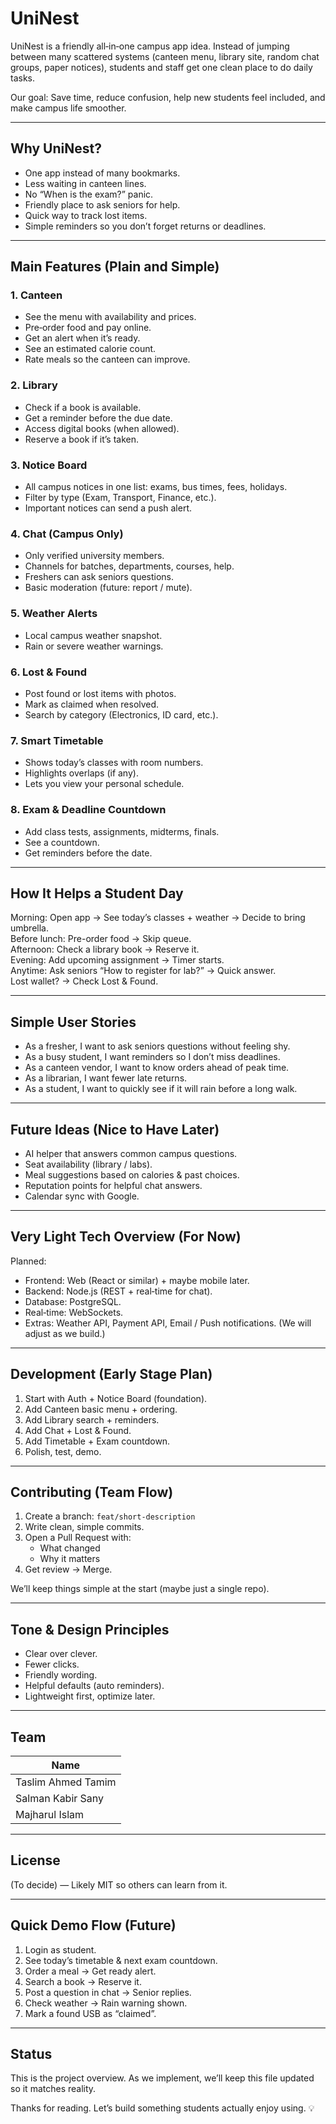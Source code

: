 # UniNest

UniNest is a friendly all‑in‑one campus app idea. Instead of jumping between many scattered systems (canteen menu, library site, random chat groups, paper notices), students and staff get one clean place to do daily tasks.

Our goal: Save time, reduce confusion, help new students feel included, and make campus life smoother.

---

## Why UniNest?

- One app instead of many bookmarks.
- Less waiting in canteen lines.
- No “When is the exam?” panic.
- Friendly place to ask seniors for help.
- Quick way to track lost items.
- Simple reminders so you don’t forget returns or deadlines.

---

## Main Features (Plain and Simple)

### 1. Canteen
- See the menu with availability and prices.
- Pre‑order food and pay online.
- Get an alert when it’s ready.
- See an estimated calorie count.
- Rate meals so the canteen can improve.

### 2. Library
- Check if a book is available.
- Get a reminder before the due date.
- Access digital books (when allowed).
- Reserve a book if it’s taken.

### 3. Notice Board
- All campus notices in one list: exams, bus times, fees, holidays.
- Filter by type (Exam, Transport, Finance, etc.).
- Important notices can send a push alert.

### 4. Chat (Campus Only)
- Only verified university members.
- Channels for batches, departments, courses, help.
- Freshers can ask seniors questions.
- Basic moderation (future: report / mute).

### 5. Weather Alerts
- Local campus weather snapshot.
- Rain or severe weather warnings.

### 6. Lost & Found
- Post found or lost items with photos.
- Mark as claimed when resolved.
- Search by category (Electronics, ID card, etc.).

### 7. Smart Timetable
- Shows today’s classes with room numbers.
- Highlights overlaps (if any).
- Lets you view your personal schedule.

### 8. Exam & Deadline Countdown
- Add class tests, assignments, midterms, finals.
- See a countdown.
- Get reminders before the date.

---

## How It Helps a Student Day

Morning: Open app → See today’s classes + weather → Decide to bring umbrella.  
Before lunch: Pre-order food → Skip queue.  
Afternoon: Check a library book → Reserve it.  
Evening: Add upcoming assignment → Timer starts.  
Anytime: Ask seniors “How to register for lab?” → Quick answer.  
Lost wallet? → Check Lost & Found.

---

## Simple User Stories

- As a fresher, I want to ask seniors questions without feeling shy.
- As a busy student, I want reminders so I don’t miss deadlines.
- As a canteen vendor, I want to know orders ahead of peak time.
- As a librarian, I want fewer late returns.
- As a student, I want to quickly see if it will rain before a long walk.

---

## Future Ideas (Nice to Have Later)

- AI helper that answers common campus questions.
- Seat availability (library / labs).
- Meal suggestions based on calories & past choices.
- Reputation points for helpful chat answers.
- Calendar sync with Google.

---

## Very Light Tech Overview (For Now)

Planned:
- Frontend: Web (React or similar) + maybe mobile later.
- Backend: Node.js (REST + real‑time for chat).
- Database: PostgreSQL.
- Real‑time: WebSockets.
- Extras: Weather API, Payment API, Email / Push notifications.
(We will adjust as we build.)

---

## Development (Early Stage Plan)

1. Start with Auth + Notice Board (foundation).
2. Add Canteen basic menu + ordering.
3. Add Library search + reminders.
4. Add Chat + Lost & Found.
5. Add Timetable + Exam countdown.
6. Polish, test, demo.

---

## Contributing (Team Flow)

1. Create a branch: `feat/short-description`
2. Write clean, simple commits.
3. Open a Pull Request with:
   - What changed
   - Why it matters
4. Get review → Merge.

We’ll keep things simple at the start (maybe just a single repo).

---

## Tone & Design Principles

- Clear over clever.
- Fewer clicks.
- Friendly wording.
- Helpful defaults (auto reminders).
- Lightweight first, optimize later.

---

## Team

| Name | 
|------|
| Taslim Ahmed Tamim | 
| Salman Kabir Sany | 
| Majharul Islam | 

---

## License

(To decide) — Likely MIT so others can learn from it.

---

## Quick Demo Flow (Future)

1. Login as student.
2. See today’s timetable & next exam countdown.
3. Order a meal → Get ready alert.
4. Search a book → Reserve it.
5. Post a question in chat → Senior replies.
6. Check weather → Rain warning shown.
7. Mark a found USB as “claimed”.

---

## Status

This is the project overview. As we implement, we’ll keep this file updated so it matches reality.

Thanks for reading. Let’s build something students actually enjoy using. 💡
